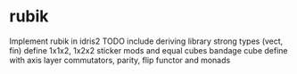 # rubik
Implement rubik in idris2
TODO
    include deriving library
    strong types (vect, fin)
    define 1x1x2, 1x2x2
    sticker mods and equal cubes
    bandage cube
    define with axis layer
    commutators, parity, flip
    functor and monads
